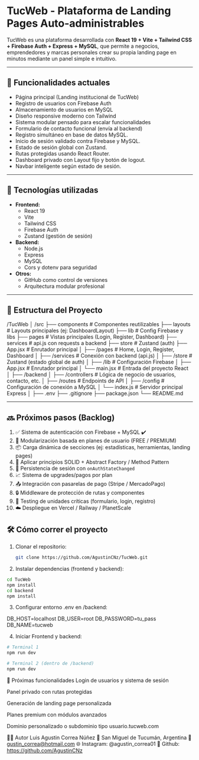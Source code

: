 # TucWeb - Plataforma de Landing Pages Auto-administrables

TucWeb es una plataforma desarrollada con **React 19 + Vite + Tailwind CSS + Firebase Auth + Express + MySQL**, que permite a negocios, emprendedores y marcas personales crear su propia landing page en minutos mediante un panel simple e intuitivo.

---

## 🚀 Funcionalidades actuales

- Página principal (Landing institucional de TucWeb)
- Registro de usuarios con Firebase Auth
- Almacenamiento de usuarios en MySQL
- Diseño responsive moderno con Tailwind
- Sistema modular pensado para escalar funcionalidades
- Formulario de contacto funcional (envía al backend)
- Registro simultáneo en base de datos MySQL.
- Inicio de sesión validado contra Firebase y MySQL.
- Estado de sesión global con Zustand.
- Rutas protegidas usando React Router.
- Dashboard privado con Layout fijo y botón de logout.
- Navbar inteligente según estado de sesión.

---

## 🔐 Tecnologías utilizadas

- **Frontend:**
  - React 19
  - Vite
  - Tailwind CSS
  - Firebase Auth
  - Zustand (gestión de sesión)
- **Backend:**
  - Node.js
  - Express
  - MySQL
  - Cors y dotenv para seguridad
- **Otros:**
  - GitHub como control de versiones
  - Arquitectura modular profesional

---

## 📁 Estructura del Proyecto

/TucWeb
│
/src
├── components # Componentes reutilizables
├── layouts # Layouts principales (ej: DashboardLayout)
├── lib # Config Firebase y libs
├── pages # Vistas principales (Login, Register, Dashboard)
├── services # api.js con requests a backend
├── store # Zustand (auth)
├── App.jsx # Enrutador principal
│ ├── /pages # Home, Login, Register, Dashboard
│ ├── /services # Conexión con backend (api.js)
│ ├── /store # Zustand (estado global de auth)
│ ├── /lib # Configuración Firebase
│ ├── App.jsx # Enrutador principal
│ └── main.jsx # Entrada del proyecto React
│
├── /backend
│ ├── /controllers # Lógica de negocio de usuarios, contacto, etc.
│ ├── /routes # Endpoints de API
│ ├── /config # Configuración de conexión a MySQL
│ └── index.js # Servidor principal Express
│
├── .env
├── .gitignore
├── package.json
└── README.md


---

## 🔜 Próximos pasos (Backlog)

1. ✅ Sistema de autenticación con Firebase + MySQL ✔️
2. 🔄 Modularización basada en planes de usuario (FREE / PREMIUM)
3. 📦 Carga dinámica de secciones (ej: estadísticas, herramientas, landing pages)
4. 🎯 Aplicar principios SOLID + Abstract Factory / Method Pattern
5. 🧠 Persistencia de sesión con `onAuthStateChanged`
6. 📈 Sistema de upgrades/pagos por plan
7. 📤 Integración con pasarelas de pago (Stripe / MercadoPago)
8. 🔒 Middleware de protección de rutas y componentes
9. 🧪 Testing de unidades críticas (formulario, login, registro)
10. ☁️ Despliegue en Vercel / Railway / PlanetScale

## 🛠 Cómo correr el proyecto

1. Clonar el repositorio:
   ```bash
   git clone https://github.com/AgustinCNz/TucWeb.git

2. Instalar dependencias (frontend y backend):
``` bash
cd TucWeb
npm install
cd backend
npm install
```
3. Configurar entorno .env en /backend:

DB_HOST=localhost
DB_USER=root
DB_PASSWORD=tu_pass
DB_NAME=tucweb

4. Iniciar Frontend y backend:
``` bash
# Terminal 1
npm run dev

# Terminal 2 (dentro de /backend)
npm run dev
```

🧠 Próximas funcionalidades
Login de usuarios y sistema de sesión

Panel privado con rutas protegidas

Generación de landing page personalizada

Planes premium con módulos avanzados

Dominio personalizado o subdominio tipo usuario.tucweb.com

👨‍💻 Autor
Luis Agustin Correa Núñez
📍 San Miguel de Tucumán, Argentina
📧 gustin_correa@hotmail.com
🌐 Instagram: @agustin_correa01
🥷 Github: https://github.com/AgustinCNz

